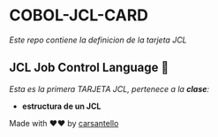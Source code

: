 # COBOL-JCL-CARD

_Este repo contiene la definicion de la tarjeta JCL_

## JCL Job Control Language 🚀

_Esta es la primera TARJETA JCL, pertenece a la **clase**:_ 

* **estructura de un JCL** 


Made with ❤❤ by [carsantello](https://github.com/carsantello)
